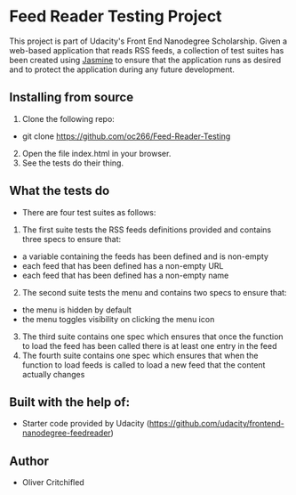 # Feed Reader Testing Project

This project is part of Udacity's Front End Nanodegree Scholarship.
Given a web-based application that reads RSS feeds, a collection of test suites has been created using [Jasmine](http://jasmine.github.io/) to ensure that the application runs as desired and to protect the application during any future development.

## Installing from source

1. Clone the following repo:
 * git clone https://github.com/oc266/Feed-Reader-Testing
2. Open the file index.html in your browser.
3. See the tests do their thing.

## What the tests do
* There are four test suites as follows:
1. The first suite tests the RSS feeds definitions provided and contains three specs to ensure that:
 * a variable containing the feeds has been defined and is non-empty
 * each feed that has been defined has a non-empty URL
 * each feed that has been defined has a non-empty name
2. The second suite tests the menu and contains two specs to ensure that:
 * the menu is hidden by default
 * the menu toggles visibility on clicking the menu icon
3. The third suite contains one spec which ensures that once the function to load the feed has been called there is at least one entry in the feed
4. The fourth suite contains one spec which ensures that when the function to load feeds is called to load a new feed that the content actually changes


## Built with the help of:
* Starter code provided by Udacity (https://github.com/udacity/frontend-nanodegree-feedreader)

## Author
* Oliver Critchifled
